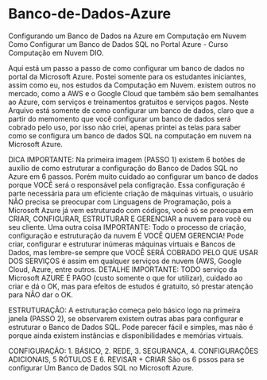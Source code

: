 # Banco-de-Dados-Azure
Configurando um Banco de Dados na Azure em Computação em Nuvem
Como Configurar um Banco de Dados SQL no Portal Azure - Curso Computação em Nuvem DIO.

Aqui está um passo a passo de como configurar um banco de dados no portal da Microsoft Azure. Postei somente para os estudantes iniciantes, assim como eu, nos estudos da Computação em Nuvem. existem outros no mercado, como a AWS e o Google Cloud que também são bem semalhantes ao Azure, com serviços e treinamentos gratuitos e serviços pagos. Neste Arquivo está somente de como configurar um banco de dados, claro que a partir do memomento que você configurar um banco de dados será cobrado pelo uso, por isso não criei, apenas printei as telas para saber como se configura um banco de dados SQL na computação em nuvem na Microsoft Azure. 

DICA IMPORTANTE: Na primeira imagem (PASSO 1) existem 6 botões de auxílio de como estruturar a configuração do Banco de Dados SQL no Azure em 6 passos. Porém muito cuidado ao configurar um banco de dados porque VOCÊ será o responsável pela configração. Essa configuração é parte necessária para um eficiente criação de máquinas virtuais, o usuário NÃO precisa se preocupar com Linguagens de Programação, pois a Microsoft Azure já vem estruturado com códigos, você só se preocupa em CRIAR, CONFIGURAR, ESTRUTURAR E GERENCIAR a nuvem para você ou seu cliente. Uma outra coisa IMPORTANTE: Todo o processo de criação, configuração e estruturação  da nuvem É VOCÊ QUEM GERENCIA! Pode criar, configurar e estruturar inúmeras máquinas virtuais e Bancos de Dados, mas lembre-se sempre que VOCÊ SERÁ COBRADO PELO QUE USAR DOS SERVIÇOS é assim em qualquer serviços de nuvem (AWS, Google Cloud, Azure, entre outros.
DETALHE IMPORTANTE: TODO serviço da Microsoft AZURE É PAGO (custo somente o que for utilizar), cuidado ao criar e dá o OK, mas para efeitos de estudos é gratuito, só prestar atenção para NÃO dar o OK.

ESTRUTURAÇÃO: A estruturação começa pelo básico logo na primeira janela (PASSO 2), se observarem existem outras abas para configurar e estruturar o Banco de Dados SQL. Pode parecer fácil e simples, mas não é porque ainda existem instâncias e disponibilidades e memórias virtuais.

CONFIGURAÇÃO: 1. BÁSICO, 2. REDE, 3. SEGURANÇA, 4. CONFIGURAÇÕES ADICIONAIS, 5 RÓTULOS E 6. REVISAR + CRIAR
São os 6 pssos para se configurar Um Banco de Dados SQL no Microsoft Azure. 
